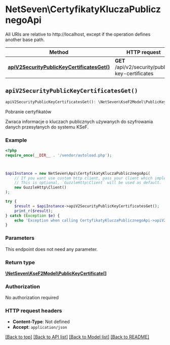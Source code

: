 # NetSeven\CertyfikatyKluczaPublicznegoApi

All URIs are relative to http://localhost, except if the operation defines another base path.

| Method | HTTP request | Description |
| ------------- | ------------- | ------------- |
| [**apiV2SecurityPublicKeyCertificatesGet()**](CertyfikatyKluczaPublicznegoApi.md#apiV2SecurityPublicKeyCertificatesGet) | **GET** /api/v2/security/public-key-certificates | Pobranie certyfikatów |


## `apiV2SecurityPublicKeyCertificatesGet()`

```php
apiV2SecurityPublicKeyCertificatesGet(): \NetSeven\KseF2Model\PublicKeyCertificate[]
```

Pobranie certyfikatów

Zwraca informacje o kluczach publicznych używanych do szyfrowania danych przesyłanych do systemu KSeF.

### Example

```php
<?php
require_once(__DIR__ . '/vendor/autoload.php');



$apiInstance = new NetSeven\Api\CertyfikatyKluczaPublicznegoApi(
    // If you want use custom http client, pass your client which implements `GuzzleHttp\ClientInterface`.
    // This is optional, `GuzzleHttp\Client` will be used as default.
    new GuzzleHttp\Client()
);

try {
    $result = $apiInstance->apiV2SecurityPublicKeyCertificatesGet();
    print_r($result);
} catch (Exception $e) {
    echo 'Exception when calling CertyfikatyKluczaPublicznegoApi->apiV2SecurityPublicKeyCertificatesGet: ', $e->getMessage(), PHP_EOL;
}
```

### Parameters

This endpoint does not need any parameter.

### Return type

[**\NetSeven\KseF2Model\PublicKeyCertificate[]**](../Model/PublicKeyCertificate.md)

### Authorization

No authorization required

### HTTP request headers

- **Content-Type**: Not defined
- **Accept**: `application/json`

[[Back to top]](#) [[Back to API list]](../../README.md#endpoints)
[[Back to Model list]](../../README.md#models)
[[Back to README]](../../README.md)

